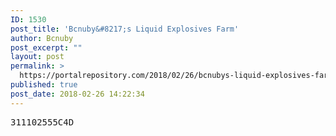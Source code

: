 ```yaml
---
ID: 1530
post_title: 'Bcnuby&#8217;s Liquid Explosives Farm'
author: Bcnuby
post_excerpt: ""
layout: post
permalink: >
  https://portalrepository.com/2018/02/26/bcnubys-liquid-explosives-farm/
published: true
post_date: 2018-02-26 14:22:34
---
```

<pre>311102555C4D</pre>
